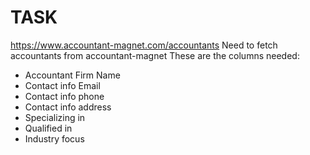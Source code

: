 # TASK

https://www.accountant-magnet.com/accountants
Need to fetch accountants from accountant-magnet
These are the columns needed:

- Accountant Firm Name
- Contact info Email
- Contact info phone
- Contact info address
- Specializing in
- Qualified in
- Industry focus
